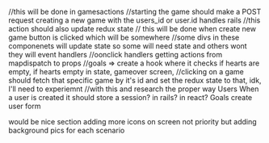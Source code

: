 //this will be done in gamesactions 
//starting the game should make a POST request creating a new game with the users_id or user.id handles rails
//this action should also update redux state
// this will be done when create new game button is clicked which will be somewhere
//some divs in these componenets will update state so some will need state and others wont they will event handlers
//oonclick handlers getting actions from mapdispatch to props
//goals => create a hook where it checks if hearts are empty, if hearts empty in state, gameover screen,
//clicking on a game should fetch that specific game by it's id and set the redux state to that, idk, I'll need to experiemnt
//with this and research the proper way
Users
When a user is created it should store a session? in rails? in react?
Goals
create user form


would be nice section
adding more icons on screen
not priority but adding background pics for each scenario